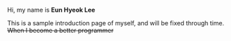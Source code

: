 Hi, my name is **Eun Hyeok Lee**

This is a sample introduction page of myself, and will be fixed through time.
~~When I become a better programmer~~